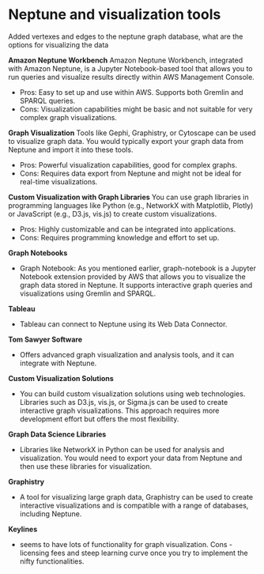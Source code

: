 # Neptune and visualization tools

Added vertexes and edges to the neptune graph database,  what are the options for visualizing the data

**Amazon Neptune Workbench**
Amazon Neptune Workbench, integrated with Amazon Neptune, is a Jupyter Notebook-based tool that allows you to run queries and visualize results directly within AWS Management Console.
- Pros: Easy to set up and use within AWS. Supports both Gremlin and SPARQL queries.
- Cons: Visualization capabilities might be basic and not suitable for very complex graph visualizations.

**Graph Visualization**
Tools like Gephi, Graphistry, or Cytoscape can be used to visualize graph data. You would typically export your graph data from Neptune and import it into these tools.
- Pros: Powerful visualization capabilities, good for complex graphs.
- Cons: Requires data export from Neptune and might not be ideal for real-time visualizations.

**Custom Visualization with Graph Libraries**
You can use graph libraries in programming languages like Python (e.g., NetworkX with Matplotlib, Plotly) or JavaScript (e.g., D3.js, vis.js) to create custom visualizations. 
- Pros: Highly customizable and can be integrated into applications.
- Cons: Requires programming knowledge and effort to set up.

**Graph Notebooks**
- Graph Notebook: As you mentioned earlier, graph-notebook is a Jupyter Notebook extension provided by AWS that allows you to visualize the graph data stored in Neptune. It supports interactive graph queries and visualizations using Gremlin and SPARQL.

**Tableau**
- Tableau can connect to Neptune using its Web Data Connector.

**Tom Sawyer Software**
- Offers advanced graph visualization and analysis tools, and it can integrate with Neptune.

**Custom Visualization Solutions**
- You can build custom visualization solutions using web technologies. Libraries such as D3.js, vis.js, or Sigma.js can be used to create interactive graph visualizations. This approach requires more development effort but offers the most flexibility.

**Graph Data Science Libraries**
- Libraries like NetworkX in Python can be used for analysis and visualization. You would need to export your data from Neptune and then use these libraries for visualization.

**Graphistry** 
- A tool for visualizing large graph data, Graphistry can be used to create interactive visualizations and is compatible with a range of databases, including Neptune.

**Keylines**
- seems to have lots of functionality for graph visualization. Cons -licensing fees and steep learning curve once you try to implement the nifty functionalities.